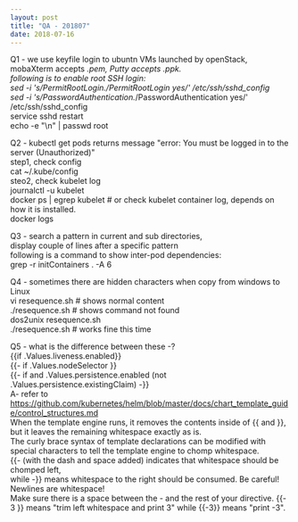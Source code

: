 ```yaml
---
layout: post
title: "QA - 201807"
date: 2018-07-16
---
```


Q1 -  we use keyfile login to ubuntn VMs launched by openStack,   
  mobaXterm accepts *.pem, Putty accepts *.ppk.    
  following is to enable root SSH login:   
sed -i 's/PermitRootLogin.*/PermitRootLogin yes/' /etc/ssh/sshd_config  
sed -i 's/PasswordAuthentication.*/PasswordAuthentication yes/' /etc/ssh/sshd_config  
service sshd restart  
echo -e "<rootPassword>\n<rootPassword>" | passwd root  
     
Q2 - kubectl get pods  returns message "error: You must be logged in to the server (Unauthorized)"  
step1, check config   
cat ~/.kube/config  
steo2, check kubelet log   
journalctl -u kubelet  
docker ps | egrep kubelet   # or check kubelet container log, depends on how it is installed.   
docker logs <container-id>  

Q3 - search a pattern in current and sub directories,   
     display couple of lines after a specific pattern   
     following is a command to show inter-pod dependencies:    
grep -r initContainers . -A 6   

Q4 - sometimes there are hidden characters when copy from windows to Linux   
vi resequence.sh   # shows normal content   
./resequence.sh    # shows command not found   
dos2unix resequence.sh     
./resequence.sh    # works fine this time   
   
Q5 - what is the difference between these -?   
 {{if .Values.liveness.enabled}}  
 {{- if .Values.nodeSelector }}  
 {{- if and .Values.persistence.enabled (not .Values.persistence.existingClaim) -}}  
A- refer to https://github.com/kubernetes/helm/blob/master/docs/chart_template_guide/control_structures.md   
When the template engine runs, it removes the contents inside of {{ and }}, but it leaves the remaining whitespace exactly as is.  
The curly brace syntax of template declarations can be modified with special characters to tell the template engine to chomp whitespace.   
{{- (with the dash and space added) indicates that whitespace should be chomped left,   
while -}} means whitespace to the right should be consumed. Be careful! Newlines are whitespace!  
Make sure there is a space between the - and the rest of your directive. {{- 3 }} means "trim left whitespace and print 3" while {{-3}} means "print -3". 

<div id="container"></div>
<link rel="stylesheet" href="https://imsun.github.io/gitment/style/default.css">
<script src="https://imsun.github.io/gitment/dist/gitment.browser.js"></script>
<script>
var gitment = new Gitment({
  //id: '<%= page.title.replace(/[^\w\s]/gi, '').substring(0, 49) %>' , optional 
  owner: 'JasmineOttawa',
  repo: 'https://github.com/JasmineOttawa/JasmineOttawa.github.io',
  oauth: {
    client_id: '903594063a68039aa0f6',
    client_secret: '04eef378ab048ea3c0d86fafa7f6609bf4a4735f',
  },
})
gitment.render('container')
</script>

